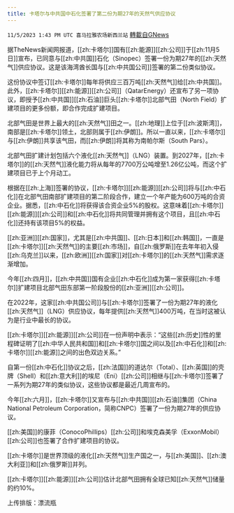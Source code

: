 ```yaml
---
title: 卡塔尔与中共国中石化签署了第二份为期27年的天然气供应协议
---
```

`11/5/2023 1:43 PM UTC 喜马拉雅农场新西兰站` [轉載自GNews](https://gnews.org/articles/1924922)

据TheNews新闻网报道，[[zh:卡塔尔]]国有[[zh:能源]][[zh:公司]]于[[zh:11月5日]]宣布，已同意与[[zh:中共国]]石化（Sinopec）签署一份为期27年的[[zh:天然气]]供应协议。这是该海湾酋长国与[[zh:中共国公司]]签署的第二份类似协议。

这份协议中签订[[zh:卡塔尔]]每年将供应三百万吨[[zh:天然气]]给[[zh:中共国]]。此外，[[zh:卡塔尔]][[zh:能源]][[zh:公司]]（QatarEnergy）还宣布了另一项协议，即授予[[zh:中共国]][[zh:石油]]巨头[[zh:卡塔尔]]北部气田（North Field）扩建项目的更多份额，即合作完成扩建项目。

北部气田是世界上最大的[[zh:天然气]]田之一。[[zh:地理]]上位于[[zh:波斯湾]]，南部是[[zh:卡塔尔]]领土，北部则属于[[zh:伊朗]]。所以一直以来，[[zh:卡塔尔]]与[[zh:伊朗]]共享该气田，而[[zh:伊朗]]将其称为南帕尔斯（South Pars）。

北部气田扩建计划包括六个液化[[zh:天然气]]（LNG）装置。到2027年，[[zh:卡塔尔]]的[[zh:天然气]]液化能力将从每年的7700万公吨增至1.26亿公吨，而这个扩建项目已于上个月动工。

根据在[[zh:上海]]签署的协议，[[zh:卡塔尔]][[zh:能源]][[zh:公司]]将与[[zh:中石化]]在北部气田南部扩建项目的第二阶段合作，建立一个年产能为600万吨的合资企业。据悉，[[zh:中石化]]将获得该合资企业5%的股权。这意味着[[zh:卡塔尔]][[zh:能源]][[zh:公司]]和[[zh:中石化]]将共同管理并拥有这个项目，且[[zh:中石化]]还持有该项目5%的权益。

[[zh:亚洲]][[zh:国家]]，尤其是[[zh:中共国]]、[[zh:日本]]和[[zh:韩国]]，一直是[[zh:卡塔尔]][[zh:天然气]]的主要[[zh:市场]]，自[[zh:俄罗斯]]在去年年初入侵[[zh:乌克兰]]以来，[[zh:欧洲]][[zh:国家]]对[[zh:卡塔尔]]的[[zh:天然气]]需求逐渐增加。

今年[[zh:四月]]，[[zh:中共国]]国有企业[[zh:中石化]]成为第一家获得[[zh:卡塔尔]]扩建项目北部气田东部第一阶段股份的[[zh:亚洲]][[zh:公司]]。

在2022年，这家[[zh:中共国公司]]与[[zh:卡塔尔]]签署了一份为期27年的液化[[zh:天然气]]（LNG）供应协议，每年提供[[zh:天然气]]400万吨，在当时这被认为是行业中最长的协议。

[[zh:卡塔尔]][[zh:能源]][[zh:公司]]在一份声明中表示：“这些[[zh:历史]]性的里程碑证明了[[zh:中华人民共和国]]和[[zh:卡塔尔]]国之间以及[[zh:中石化]]和[[zh:卡塔尔]][[zh:能源]]之间的出色双边关系。”

自第一份[[zh:中石化]]协议之后，[[zh:法国]]的道达尔（Total）、[[zh:英国]]的壳牌（Shell）和[[zh:意大利]]的埃尼（Eni）[[zh:公司]]相继与[[zh:卡塔尔]]签署了一系列为期27年的类似协议，这些协议都是最近几周宣布的。

今年[[zh:六月]]，[[zh:卡塔尔]]又宣布与[[zh:中共国]][[zh:石油]]集团（China National Petroleum Corporation，简称CNPC）签署了一份为期27年的供应协议。

[[zh:美国]]的康菲（ConocoPhillips）[[zh:公司]]和埃克森美孚（ExxonMobil）[[zh:公司]]也签署了合作扩建项目的协议。

[[zh:卡塔尔]]是世界顶级的液化[[zh:天然气]]生产国之一，与[[zh:美国]]、[[zh:澳大利亚]]和[[zh:俄罗斯]]并列。

[[zh:卡塔尔]][[zh:能源]][[zh:公司]]估计北部气田拥有全球已知[[zh:天然气]]储量的约10%。

上传排版：漂流瓶
